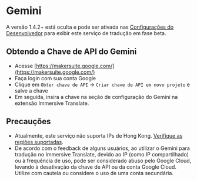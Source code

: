 # Gemini
A versão 1.4.2+ está oculta e pode ser ativada nas [Configurações do Desenvolvedor](https://dash.immersivetranslate.com/#developer) para exibir este serviço de tradução em fase beta.

## Obtendo a Chave de API do Gemini

- Acesse [https://makersuite.google.com/](https://makersuite.google.com/)
- Faça login com sua conta Google
- Clique em `Obter chave de API` -> `Criar chave de API em novo projeto` e salve a chave
- Em seguida, insira a chave na seção de configuração do Gemini na extensão Immersive Translate.

## Precauções

- Atualmente, este serviço não suporta IPs de Hong Kong. [Verifique as regiões suportadas](https://ai.google.dev/available_regions).
- De acordo com o feedback de alguns usuários, ao utilizar o Gemini para tradução no Immersive Translate, devido ao IP (como IP compartilhado) ou à frequência de uso, pode ser considerado abuso pelo Google Cloud, levando à desativação da chave de API ou da conta Google Cloud. Utilize com cautela ou considere o uso de uma conta secundária.
